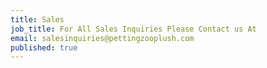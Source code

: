 ```yaml
---
title: Sales
job_title: For All Sales Inquiries Please Contact us At
email: salesinquiries@pettingzooplush.com
published: true
---
```

